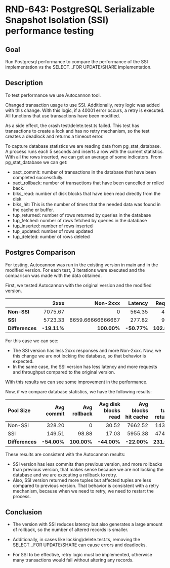 # RND-643: PostgreSQL Serializable Snapshot Isolation (SSI) performance testing

## Goal

Run Postgresql performance to compare the performance of the SSI implementation vs the SELECT...FOR UPDATE/SHARE implementation.

## Description

To test performance we use Autocannon tool.

Changed transaction usage to use SSI. Additionally, retry logic was added with this change. With this logic, if a 40001 error occurs, a retry is executed. All functions that use transactions have been modified.

As a side effect, the crash test\delete.test.ts failed. This test has transactions to create a lock and has no retry mechanism, so the test creates a deadlock and returns a timeout error.

To capture database statistics we are reading data from pg_stat_database. A process runs each 5 seconds and inserts a row with the current statistics. With all the rows inserted, we can get an average of some indicators. From pg_stat_database we can get:

- xact_commit: number of transactions in the database that have been completed successfully.
- xact_rollback: number of transactions that have been cancelled or rolled back.
- blks_read: number of disk blocks that have been read directly from the disk
- blks_hit: This is the number of times that the needed data was found in the cache or buffer.
- tup_returned: number of rows returned by queries in the database
- tup_fetched: number of rows fetched by queries in the database
- tup_inserted: number of rows inserted
- tup_updated: number of rows updated
- tup_deleted: number of rows deleted

## Postgres Comparison

For testing, Autocannon was run in the existing version in main and in the modified version. For each test, 3 iterations were executed and the comparison was made with the data obtained.

First, we tested Autocannon with the original version and the modified version.

||2xxx|Non-2xxx|Latency|Request|Throughput
| :--- | ---: | ---: | ---: | ---: | ---: |
**Non-SSI**|7075.67|0|564.35|44.51|15532.14
**SSI**|5723.33|8659.66666666667|277.82|90.28|28020.23
**Differences**|**-19.11%**|**100.00%**|**-50.77%**|**102.83%**|**80.40%**

For this case we can see:

- The SSI version has less 2xxx responses and more Non-2xxx. Now, we this change we are not locking the database, so that behavior is expected.
- In the same case, the SSI version has less latency and more requests and throughput compared to the original version.

With this results we can see some improvement in the performance.

Now, if we compare database statistics, we have the following results:

|Pool Size | Avg commit | Avg rollback | Avg disk blocks read | Avg blocks hit cache | Avg tuples returned | Avg tuples fetched | Avg tuples_inserted | Avg tuples updated | Avg tuples deleted |
| :--- | ---: | ---: | ---: | ---: | ---: | ---: | ---: | ---: | ---: |
Non-SSI|328.20|0|30.52|7662.52|1432.53|788.24|327.96|73.20|281.24
SSI|149.51|98.88|17.03|5955.38|4748.24|445.19|151.52|46.46|153.13
|**Differences**|**-54.00%**|**100.00%**|**-44.00%**|**-22.00%**|**231.00%**|**-44.00%**|**-54.00%**|**-37.00%**|**-46.00%**

These results are consistent with the Autocannon results:

- SSI version has less commits than previous version, and more rollbacks than previous version, that makes sense because we are not locking the database and we are executing a rollback to retry.
- Also, SSI version returned more tuples but affected tuples are less compared to previous version. That behavior is consistent with a retry mechanism, because when we need to retry, we need to restart the process.

## Conclusion
- The version with SSI reduces latency but also generates a large amount of rollback, so the number of altered records is smaller.

- Additionally, in cases like locking\delete.test.ts, removing the SELECT...FOR UPDATE/SHARE can cause errors and deadlocks.

- For SSI to be effective, retry logic must be implemented, otherwise many transactions would fail without altering any records.